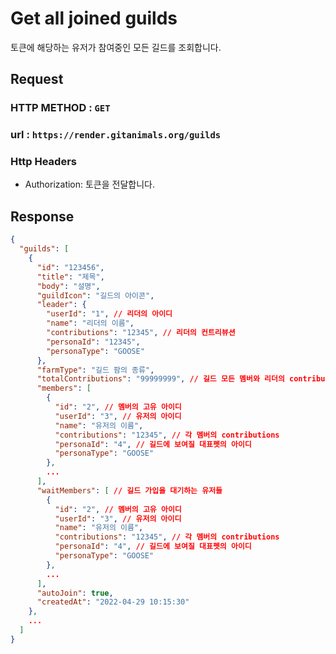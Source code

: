 # Get all joined guilds

토큰에 해당하는 유저가 참여중인 모든 길드를 조회합니다.

## Request
### HTTP METHOD : `GET`
### url : `https://render.gitanimals.org/guilds`
### Http Headers
- Authorization: 토큰을 전달합니다.

## Response

```json
{
  "guilds": [
    {
      "id": "123456",
      "title": "제목",
      "body": "설명",
      "guildIcon": "길드의 아이콘",
      "leader": {
        "userId": "1", // 리더의 아이디
        "name": "리더의 이름",
        "contributions": "12345", // 리더의 컨트리뷰션
        "personaId": "12345",
        "personaType": "GOOSE"
      },
      "farmType": "길드 팜의 종류",
      "totalContributions": "99999999", // 길드 모든 멤버와 리더의 contributions 총합
      "members": [
        {
          "id": "2", // 멤버의 고유 아이디
          "userId": "3", // 유저의 아이디
          "name": "유저의 이름",
          "contributions": "12345", // 각 멤버의 contributions 
          "personaId": "4", // 길드에 보여질 대표펫의 아이디
          "personaType": "GOOSE"
        },
        ...
      ],
      "waitMembers": [ // 길드 가입을 대기하는 유저들
        {
          "id": "2", // 멤버의 고유 아이디
          "userId": "3", // 유저의 아이디
          "name": "유저의 이름",
          "contributions": "12345", // 각 멤버의 contributions 
          "personaId": "4", // 길드에 보여질 대표펫의 아이디
          "personaType": "GOOSE"
        },
        ...
      ],
      "autoJoin": true,
      "createdAt": "2022-04-29 10:15:30"
    },
    ...
  ]
}

```
